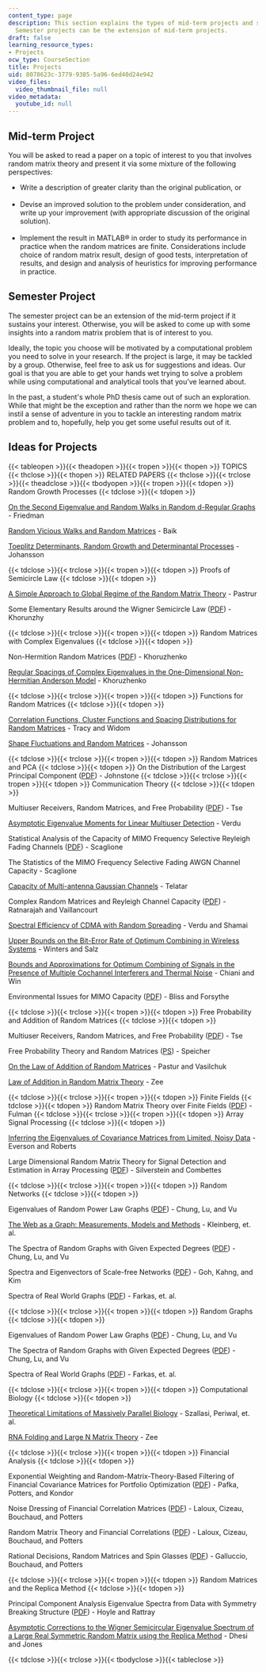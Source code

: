 ```yaml
---
content_type: page
description: This section explains the types of mid-term projects and semester projects.
  Semester projects can be the extension of mid-term projects.
draft: false
learning_resource_types:
- Projects
ocw_type: CourseSection
title: Projects
uid: 8078623c-3779-9385-5a96-6ed40d24e942
video_files:
  video_thumbnail_file: null
video_metadata:
  youtube_id: null
---
```

## Mid-term Project

You will be asked to read a paper on a topic of interest to you that involves random matrix theory and present it via some mixture of the following perspectives:

- Write a description of greater clarity than the original publication, or    
     
- Devise an improved solution to the problem under consideration, and write up your improvement (with appropriate discussion of the original solution).    
     
- Implement the result in MATLAB® in order to study its performance in practice when the random matrices are finite. Considerations include choice of random matrix result, design of good tests, interpretation of results, and design and analysis of heuristics for improving performance in practice.

## Semester Project

The semester project can be an extension of the mid-term project if it sustains your interest. Otherwise, you will be asked to come up with some insights into a random matrix problem that is of interest to you.

Ideally, the topic you choose will be motivated by a computational problem you need to solve in your research. If the project is large, it may be tackled by a group. Otherwise, feel free to ask us for suggestions and ideas. Our goal is that you are able to get your hands wet trying to solve a problem while using computational and analytical tools that you’ve learned about.

In the past, a student's whole PhD thesis came out of such an exploration. While that might be the exception and rather than the norm we hope we can instil a sense of adventure in you to tackle an interesting random matrix problem and to, hopefully, help you get some useful results out of it.

## Ideas for Projects

{{< tableopen >}}{{< theadopen >}}{{< tropen >}}{{< thopen >}}
TOPICS
{{< thclose >}}{{< thopen >}}
RELATED PAPERS
{{< thclose >}}{{< trclose >}}{{< theadclose >}}{{< tbodyopen >}}{{< tropen >}}{{< tdopen >}}
Random Growth Processes
{{< tdclose >}}{{< tdopen >}}

[On the Second Eigenvalue and Random Walks in Random d-Regular Graphs](http://citeseerx.ist.psu.edu/viewdoc/summary?doi=10.1.1.27.8473) - Friedman

[Random Vicious Walks and Random Matrices](http://academic.research.microsoft.com/Publication/100454/random-vicious-walks-and-random-matrices) - Baik

[Toeplitz Determinants, Random Growth and Determinantal Processes](http://de.arxiv.org/abs/math.PR/0304368) - Johansson

{{< tdclose >}}{{< trclose >}}{{< tropen >}}{{< tdopen >}}
Proofs of Semicircle Law
{{< tdclose >}}{{< tdopen >}}

[A Simple Approach to Global Regime of the Random Matrix Theory](http://citeseerx.ist.psu.edu/viewdoc/summary?doi=10.1.1.41.1209) - Pastrur

Some Elementary Results around the Wigner Semicircle Law ([PDF](https://bibos.math.uni-bielefeld.de/preprints/01-03-035.pdf)) - Khorunzhy

{{< tdclose >}}{{< trclose >}}{{< tropen >}}{{< tdopen >}}
Random Matrices with Complex Eigenvalues
{{< tdclose >}}{{< tdopen >}}

Non-Hermition Random Matrices ([PDF](http://www.maths.qmw.ac.uk/~boris/diabl.pdf)) - Khoruzhenko

[Regular Spacings of Complex Eigenvalues in the One-Dimensional Non-Hermitian Anderson Model](http://www.maths.qmul.ac.uk/~boris/spacings.html) - Khoruzhenko

{{< tdclose >}}{{< trclose >}}{{< tropen >}}{{< tdopen >}}
Functions for Random Matrices
{{< tdclose >}}{{< tdopen >}}

[Correlation Functions, Cluster Functions and Spacing Distributions for Random Matrices](http://de.arxiv.org/abs/solv-int/9804004) - Tracy and Widom

[Shape Fluctuations and Random Matrices](http://link.springer.com/article/10.1007%2Fs002200050027) - Johansson

{{< tdclose >}}{{< trclose >}}{{< tropen >}}{{< tdopen >}}
Random Matrices and PCA
{{< tdclose >}}{{< tdopen >}}
On the Distribution of the Largest Principal Component ([PDF](https://projecteuclid.org/euclid.aos/1009210544)) - Johnstone
{{< tdclose >}}{{< trclose >}}{{< tropen >}}{{< tdopen >}}
Communication Theory
{{< tdclose >}}{{< tdopen >}}

Multiuser Receivers, Random Matrices, and Free Probability ([PDF](http://www.cmap.polytechnique.fr/IMG/pdf/Tse.pdf)) - Tse

[Asymptotic Eigenvalue Moments for Linear Multiuser Detection](http://web.mit.edu/18.325/www/asymptotic-eigenvalue-moments-for.pdf) - Verdu

Statistical Analysis of the Capacity of MIMO Frequency Selective Reyleigh Fading Channels ([PDF](https://pdfs.semanticscholar.org/cfbf/48a5c3da40bbafc669c752baddf96c7ce90b.pdf)) - Scaglione

The Statistics of the MIMO Frequency Selective Fading AWGN Channel Capacity - Scaglione

[Capacity of Multi-antenna Gaussian Channels](https://dx.doi.org/10.1002/ett.4460100604) - Telatar

Complex Random Matrices and Reyleigh Channel Capacity ([PDF](http://www.ims.cuhk.edu.hk/~cis/2003.2/cisfinal119.pdf)) - Ratnarajah and Vaillancourt

[Spectral Efficiency of CDMA with Random Spreading](https://ieeexplore.ieee.org/document/749007) - Verdu and Shamai

[Upper Bounds on the Bit-Error Rate of Optimum Combining in Wireless Systems](https://ieeexplore.ieee.org/document/737400) - Winters and Salz

[Bounds and Approximations for Optimum Combining of Signals in the Presence of Multiple Cochannel Interferers and Thermal Noise](https://ieeexplore.ieee.org/document/1190768) - Chiani and Win

Environmental Issues for MIMO Capacity ([PDF](http://www.eecs.umich.edu/~hero/Preprints/bliss_tsp02.pdf)) - Bliss and Forsythe

{{< tdclose >}}{{< trclose >}}{{< tropen >}}{{< tdopen >}}
Free Probability and Addition of Random Matrices
{{< tdclose >}}{{< tdopen >}}

Multiuser Receivers, Random Matrices, and Free Probability ([PDF](http://www.eecs.berkeley.edu/~dtse/free.pdf)) - Tse

Free Probability Theory and Random Matrices ([PS](http://www.mast.queensu.ca/~speicher/papers/Peters.ps)) - Speicher

[On the Law of Addition of Random Matrices](http://de.arxiv.org/abs/math-ph/0003043) - Pastur and Vasilchuk

[Law of Addition in Random Matrix Theory](http://de.arxiv.org/abs/cond-mat/9602146) - Zee

{{< tdclose >}}{{< trclose >}}{{< tropen >}}{{< tdopen >}}
Finite Fields
{{< tdclose >}}{{< tdopen >}}
Random Matrix Theory over Finite Fields ([PDF](http://www.ams.org/bull/2002-39-01/S0273-0979-01-00920-X/S0273-0979-01-00920-X.pdf)) - Fulman
{{< tdclose >}}{{< trclose >}}{{< tropen >}}{{< tdopen >}}
Array Signal Processing
{{< tdclose >}}{{< tdopen >}}

[Inferring the Eigenvalues of Covariance Matrices from Limited, Noisy Data](https://ieeexplore.ieee.org/abstract/document/847792?casa_token=7_ycRkeYIZkAAAAA:5EsaLG9IyQJMAhdkU9nZ02IND94eL8XJLC0J94jHlvemDt8XIy2uq1AGQ8lWegC35oDhSE_Nzw) - Everson and Roberts

Large Dimensional Random Matrix Theory for Signal Detection and Estimation in Array Processing ([PDF](https://www.researchgate.net/publication/3531380_Large_dimensional_random_matrix_theory_for_signal_detection_and_estimation_in_array_processing)) - Silverstein and Combettes

{{< tdclose >}}{{< trclose >}}{{< tropen >}}{{< tdopen >}}
Random Networks
{{< tdclose >}}{{< tdopen >}}

Eigenvalues of Random Power Law Graphs ([PDF](http://www.math.ucsd.edu/~fan/wp/eigen.pdf)) - Chung, Lu, and Vu

[The Web as a Graph: Measurements, Models and Methods](http://web.mit.edu/18.325/www/kleinberg99web.pdf) - Kleinberg, et. al.

The Spectra of Random Graphs with Given Expected Degrees ([PDF](http://www.math.ucsd.edu/~fan/wp/specp.pdf)) - Chung, Lu, and Vu

Spectra and Eigenvectors of Scale-free Networks ([PDF](https://arxiv.org/abs/cond-mat/0103337)) - Goh, Kahng, and Kim

Spectra of Real World Graphs ([PDF](http://angel.elte.hu/lanczos/pdf/spectra.pdf)) - Farkas, et. al.

{{< tdclose >}}{{< trclose >}}{{< tropen >}}{{< tdopen >}}
Random Graphs
{{< tdclose >}}{{< tdopen >}}

Eigenvalues of Random Power Law Graphs ([PDF](http://www.math.ucsd.edu/~fan/wp/eigen.pdf)) - Chung, Lu, and Vu

The Spectra of Random Graphs with Given Expected Degrees ([PDF](http://www.math.ucsd.edu/~fan/wp/specp.pdf)) - Chung, Lu, and Vu

Spectra of Real World Graphs ([PDF](http://angel.elte.hu/lanczos/pdf/spectra.pdf)) - Farkas, et. al.

{{< tdclose >}}{{< trclose >}}{{< tropen >}}{{< tdopen >}}
Computational Biology
{{< tdclose >}}{{< tdopen >}}

[Theoretical Limitations of Massively Parallel Biology](http://slideplayer.com/slide/5222574/) - Szallasi, Periwal, et. al.

[RNA Folding and Large N Matrix Theory](http://academic.research.microsoft.com/Publication/11863641/rna-folding-and-large-n-matrix-theory) - Zee

{{< tdclose >}}{{< trclose >}}{{< tropen >}}{{< tdopen >}}
Financial Analysis
{{< tdclose >}}{{< tdopen >}}

Exponential Weighting and Random-Matrix-Theory-Based Filtering of Financial Covariance Matrices for Portfolio Optimization ([PDF](http://arxiv.org/pdf/cond-mat/0402573.pdf)) - Pafka, Potters, and Kondor

Noise Dressing of Financial Correlation Matrices ([PDF](http://arxiv.org/pdf/cond-mat/9810255.pdf)) - Laloux, Cizeau, Bouchaud, and Potters

Random Matrix Theory and Financial Correlations ([PDF](http://math.nyu.edu/faculty/avellane/LalouxPCA.pdf)) - Laloux, Cizeau, Bouchaud, and Potters

Rational Decisions, Random Matrices and Spin Glasses ([PDF](http://web.mit.edu/18.325/www/rmt_finance4.pdf)) - Galluccio, Bouchaud, and Potters

{{< tdclose >}}{{< trclose >}}{{< tropen >}}{{< tdopen >}}
Random Matrices and the Replica Method
{{< tdclose >}}{{< tdopen >}}

Principal Component Analysis Eigenvalue Spectra from Data with Symmetry Breaking Structure ([PDF](https://pdfs.semanticscholar.org/ffee/e844427bbee931b6f6c3abb8f9f0849de00c.pdf)) - Hoyle and Rattray

[Asymptotic Corrections to the Wigner Semicircular Eigenvalue Spectrum of a Large Real Symmetric Random Matrix using the Replica Method](https://iopscience.iop.org/article/10.1088/0305-4470/23/23/029) - Dhesi and Jones

{{< tdclose >}}{{< trclose >}}{{< tbodyclose >}}{{< tableclose >}}